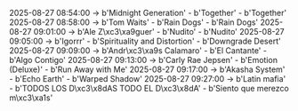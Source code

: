 2025-08-27 08:54:00 -> b'Midnight Generation' - b'Together' - b'Together'
2025-08-27 08:58:00 -> b'Tom Waits' - b'Rain Dogs' - b'Rain Dogs'
2025-08-27 09:01:00 -> b'Ale Z\xc3\xa9guer' - b'Nudito' - b'Nudito'
2025-08-27 09:05:00 -> b'Igorrr' - b'Spirituality and Distortion' - b'Downgrade Desert'
2025-08-27 09:09:00 -> b'Andr\xc3\xa9s Calamaro' - b'El Cantante' - b'Algo Contigo'
2025-08-27 09:13:00 -> b'Carly Rae Jepsen' - b'Emotion (Deluxe)' - b'Run Away with Me'
2025-08-27 09:17:00 -> b'Akasha System' - b'Echo Earth' - b'Warped Shadow'
2025-08-27 09:27:00 -> b'Latin mafia' - b'TODOS LOS D\xc3\x8dAS TODO EL D\xc3\x8dA' - b'Siento que merezco m\xc3\xa1s'
